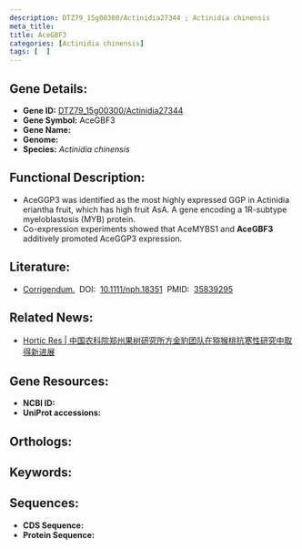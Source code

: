 ```yaml
---
description: DTZ79_15g00300/Actinidia27344 ; Actinidia chinensis
meta_title:
title: AceGBF3
categories: [Actinidia chinensis]
tags: [  ]
---
```


## Gene Details:
- **Gene ID:**	[DTZ79_15g00300/Actinidia27344]()
- **Gene Symbol:** AceGBF3
- **Gene Name:** 
- **Genome:** []()
- **Species:** *Actinidia chinensis*

## Functional Description:
   - AceGGP3 was identified as the most highly expressed GGP in Actinidia eriantha fruit, which has high fruit AsA. A gene encoding a 1R-subtype myeloblastosis (MYB) protein.
   - Co-expression experiments showed that AceMYBS1 and **AceGBF3** additively promoted AceGGP3 expression.

## Literature:
   - [Corrigendum.]( https://nph.onlinelibrary.wiley.com/doi/10.1111/nph.18097)&nbsp;&nbsp;DOI:&nbsp;&nbsp;[10.1111/nph.18351](https://nph.onlinelibrary.wiley.com/doi/10.1111/nph.18097)&nbsp;&nbsp;PMID:&nbsp;&nbsp;[35839295](https://pubmed.ncbi.nlm.nih.gov/35839295/)

## Related News:
   - [Hortic Res | 中国农科院郑州果树研究所方金豹团队在猕猴桃抗寒性研究中取得新进展](https://mp.weixin.qq.com/s?__biz=MzIyOTY2NDYyNQ==&mid=2247515536&idx=3&sn=0d3fd6b202480216b8fa759cfec0a89a&chksm=e8bdcf8edfca469803e4f59d621c62f329430a6c6283fd27aa4f803c363e17144fe622ff0d74&scene=27#wechat_redirect)

## Gene Resources:
- **NCBI ID:** [](https://www.ncbi.nlm.nih.gov/gene/?term=)
- **UniProt accessions:** [](https://www.uniprot.org/uniprotkb//entry)

## Orthologs:


## Keywords:


## Sequences:
- **CDS Sequence:**
- **Protein Sequence:**
